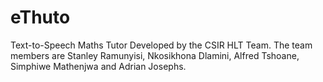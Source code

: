 # eThuto
Text-to-Speech Maths Tutor Developed by the CSIR HLT Team. The team members are Stanley Ramunyisi, Nkosikhona Dlamini, Alfred Tshoane, Simphiwe Mathenjwa and Adrian Josephs.
